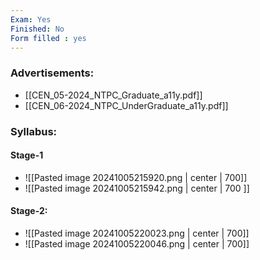 ```yaml
---
Exam: Yes
Finished: No
Form filled : yes
---
```

### Advertisements:
- [[CEN_05-2024_NTPC_Graduate_a11y.pdf]]
- [[CEN_06-2024_NTPC_UnderGraduate_a11y.pdf]]

### Syllabus:
#### Stage-1

- ![[Pasted image 20241005215920.png | center | 700]]
- ![[Pasted image 20241005215942.png | center | 700 ]]
#### Stage-2:
- ![[Pasted image 20241005220023.png | center | 700]]
- ![[Pasted image 20241005220046.png | center | 700]]